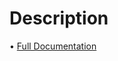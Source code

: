 # Description
•	[Full Documentation](https://drive.google.com/open?id=15Ny2OoN1I-CuuVYONZV9W-hmuARVXoa4)
